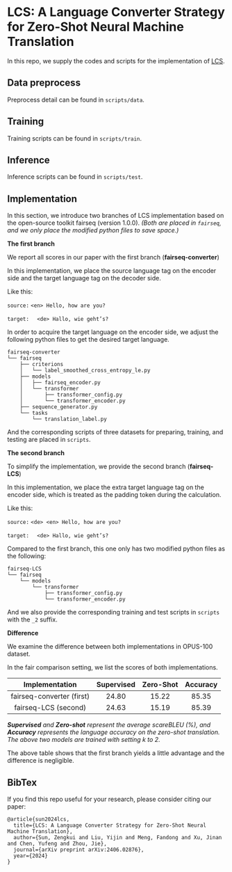 # LCS: A Language Converter Strategy for Zero-Shot Neural Machine Translation

In this repo, we supply the codes and scripts for the implementation of [LCS](https://arxiv.org/abs/2406.02876).

## Data preprocess

Preprocess detail can be found in `scripts/data`.



## Training

Training scripts can be found in `scripts/train`.



## Inference

Inference scripts can be found in `scripts/test`.



## Implementation

In this section, we introduce two branches of LCS implementation based on the open-source toolkit fairseq (version 1.0.0). *(Both are placed in `fairseq`, and we only place the modified python files to save space.)*

**The first branch**

We report all scores in our paper with the first branch (**fairseq-converter**) 

In this implementation, we place the source language tag on the encoder side and the target language tag on the decoder side. 

Like this: 

`source:` `<en> Hello, how are you?` 

`target: ` ` <de> Hallo, wie geht’s?`

In order to acquire the target language on the encoder side, we adjust the following python files to get the desired target language.

```shell
fairseq-converter
└── fairseq
    ├── criterions
    │   └── label_smoothed_cross_entropy_le.py
    ├── models
    │   ├── fairseq_encoder.py
    │   └── transformer
    │       ├── transformer_config.py
    │       └── transformer_encoder.py
    ├── sequence_generator.py
    └── tasks
        └── translation_label.py			
```

And the corresponding scripts of three datasets for preparing, training, and testing are placed in ``scripts``.

**The second branch**

To simplify the implementation, we provide the second branch (**fairseq-LCS**)

In this implementation, we place the extra target language tag on the encoder side, which is treated as the padding token during the calculation.

Like this: 

`source:` `<de> <en> Hello, how are you?` 

`target: ` ` <de> Hallo, wie geht’s?`

Compared to the first branch, this one only has two modified python files as the following:

```shell
fairseq-LCS
└── fairseq
    └── models
        └── transformer
            ├── transformer_config.py
            └── transformer_encoder.py
```

And we also provide the corresponding training and test scripts in `scripts` with the `_2` suffix.

**Difference**

We examine the difference between both implementations in OPUS-100 dataset.

In the fair comparison setting, we list the scores of both implementations.

|      Implementation       | Supervised | Zero-Shot | Accuracy |
| :-----------------------: | :--------: | :-------: | :------: |
| fairseq-converter (first) |   24.80    |   15.22   |  85.35   |
|   fairseq-LCS (second)    |   24.63    |   15.19   |  85.39   |

_**Supervised** and **Zero-shot** represent the average scareBLEU (%), and **Accuracy** represents the language accuracy on the zero-shot translation. The above two models are trained with setting k to 2._

The above table shows that the first branch yields a little advantage and the difference is negligible.



## BibTex

If you find this repo useful for your research, please consider citing our paper:

```
@article{sun2024lcs,
  title={LCS: A Language Converter Strategy for Zero-Shot Neural Machine Translation},
  author={Sun, Zengkui and Liu, Yijin and Meng, Fandong and Xu, Jinan and Chen, Yufeng and Zhou, Jie},
  journal={arXiv preprint arXiv:2406.02876},
  year={2024}
}
```

